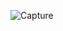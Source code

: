 ![Capture](https://user-images.githubusercontent.com/33928040/77304759-e7937780-6d1a-11ea-9762-87ae6bc9b8d5.PNG)
